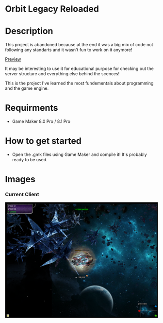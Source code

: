 # Orbit Legacy Reloaded
# Description
This project is abandoned because at the end it was a big mix of code not following any standarts and it wasn't fun to work on it anymore!

[Preview](https://youtu.be/WFWF5OmKG2c)

It may be interesting to use it for educational purpose for checking out the server structure and everything else behind the scences!

This is the project I've learned the most fundementals about programming and the game engine.

# Requirments
* Game Maker 8.0 Pro / 8.1 Pro

# How to get started
* Open the .gmk files using Game Maker and compile it! It's probably ready to be used.

# Images

### Current Client
![Image of Client](https://github.com/ignaskavaliauskas/Dark-Orbit-Clones/blob/master/Orbit%20Legacy%20Reloaded/Images/client.jpg)
